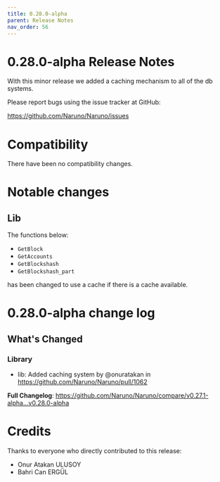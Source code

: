 ```yaml
---
title: 0.28.0-alpha
parent: Release Notes
nav_order: 56
---
```


# 0.28.0-alpha Release Notes

With this minor release we added a caching mechanism to all of the db systems.

Please report bugs using the issue tracker at GitHub:

<https://github.com/Naruno/Naruno/issues>

# Compatibility

There have been no compatibility changes.

# Notable changes

## Lib

The functions below:

- `GetBlock`
- `GetAccounts`
- `GetBlockshash`
- `GetBlockshash_part`

has been changed to use a cache if there is a cache available.

# 0.28.0-alpha change log

<!-- Release notes generated using configuration in .github/release.yml at master -->

## What's Changed

### Library

- lib: Added caching system by @onuratakan in https://github.com/Naruno/Naruno/pull/1062

**Full Changelog**: https://github.com/Naruno/Naruno/compare/v0.27.1-alpha...v0.28.0-alpha

# Credits

Thanks to everyone who directly contributed to this release:

- Onur Atakan ULUSOY
- Bahri Can ERGÜL
